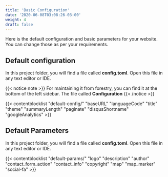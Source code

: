 ```yaml
---
title: 'Basic Configuration'
date: '2020-06-08T03:08:26-03:00'
weight: 4
draft: false
---
```


Here is the default configuration and basic parameters for your website. You can change those as per your requirements.

## Default configuration
In this project folder, you will find a file called **config.toml**. Open this file in any text editor or IDE.

{{< notice note >}}
For maintaining it from forestry, you can find it at the bottom of the left sidebar. The file called **Configuration**
{{< /notice >}}

{{< contentblocklist "default-config/" "baseURL" "languageCode" "title" "theme" "summaryLength" "paginate" "disqusShortname" "googleAnalytics" >}}


## Default Parameters
In this project folder, you will find a file called **config.toml**. Open this file in any text editor or IDE.


{{< contentblocklist "default-params/" "logo"   "description" "author"  "contact_form_action" "contact_info"  "copyright" "map" "map_marker" "social-fa" >}}
